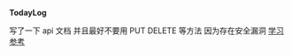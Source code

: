 **TodayLog**

写了一下 api 文档
并且最好不要用 PUT DELETE 等方法 因为存在安全漏洞
[学习参考](https://cloud.tencent.com/developer/news/224659)
